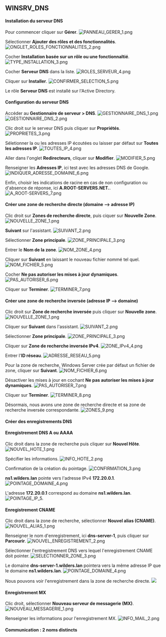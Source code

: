 ## WINSRV_DNS

#### Installation du serveur DNS

Pour commencer cliquer sur **Gérer**.
![PANNEAU_GERER_1.png](https://github.com/Skchaper/DNS_WINSRV/blob/main/Screens/PANNEAU_GERER_1.png)

Sélectionner **Ajouter des rôles et des fonctionnalités**.
![ONGLET_ROLES_FONCTIONNALITES_2.png](https://github.com/Skchaper/DNS_WINSRV/blob/main/Screens/ONGLET_ROLES_FONCTIONNALITES_2.png)

Cocher **Installation basée sur un rôle ou une fonctionnaltié**.
![TYPE_INSTALLATION_3.png](https://github.com/Skchaper/DNS_WINSRV/blob/main/Screens/TYPE_INSTALLATION_3.png)

Cocher **Serveur DNS** dans la liste.
![ROLES_SERVEUR_4.png](https://github.com/Skchaper/DNS_WINSRV/blob/main/Screens/ROLES_SERVEUR_4.png)

Cliquer sur **Installer**.
![CONFIRMER_SELECTION_5.png](https://github.com/Skchaper/DNS_WINSRV/blob/main/Screens/CONFIRMER_SELECTION_5.png)

Le rôle **Serveur DNS** est installé sur l'Active Directory.

#### Configuration du serveur DNS

Accéder au **Gestionnaire de serveur > DNS**.
![GESTIONNAIRE_DNS_1.png](https://github.com/Skchaper/DNS_WINSRV/blob/main/Screens/ScreensConfig/GESTIONNAIRE_DNS_1.png)
![GESTIONNAIRE_DNS_2.png](https://github.com/Skchaper/DNS_WINSRV/blob/main/Screens/ScreensConfig/GESTIONNAIRE_DNS_2.png)

Clic droit sur le serveur DNS puis cliquer sur **Propriétés**.
![PROPRIETES_3.png](https://github.com/Skchaper/DNS_WINSRV/blob/main/Screens/ScreensConfig/PROPRIETES_3.png)

Séletionner la ou les adresses IP écoutées ou laisser par défaut sur **Toutes les adresses IP**.
![TOUTES_IP_4.png](https://github.com/Skchaper/DNS_WINSRV/blob/main/Screens/ScreensConfig/TOUTES_IP_4.png)

Aller dans l'onglet **Redirecteurs**, cliquer sur **Modifier**.
![MODIFIER_5.png](https://github.com/Skchaper/DNS_WINSRV/blob/main/Screens/ScreensConfig/MODIFIER_5.png)

Renseigner les **Adresses IP**, ici test avec les adresses DNS de Google.
![INDIQUER_ADRESSE_DOMAINE_6.png](https://github.com/Skchaper/DNS_WINSRV/blob/main/Screens/ScreensConfig/INDIQUER_ADRESSE_DOMAINE_6.png)

Enfin, choisir les indications de racine en cas de non configuration ou d'absence de réponse, ici **A.ROOT-SERVERS.NET.**.
![A_ROOT-SERVERS_7.png](https://github.com/Skchaper/DNS_WINSRV/blob/main/Screens/ScreensConfig/A_ROOT-SERVERS_7.png)

#### Créer une zone de recherche directe (domaine --> adresse IP)

Clic droit sur **Zones de recherche directe**, puis ciquer sur **Nouvelle Zone**.
![NOUVELLE_ZONE_1.png](https://github.com/Skchaper/DNS_WINSRV/blob/main/Screens/ScreensZones/ScreensZoneDirecte/NOUVELLE_ZONE_1.png)

**Suivant** sur l'assistant.
![SUIVANT_2.png](https://github.com/Skchaper/DNS_WINSRV/blob/main/Screens/ScreensZones/ScreensZoneDirecte/SUIVANT_2.png)

Sélectionner **Zone principale**.
![ZONE_PRINCIPALE_3.png](https://github.com/Skchaper/DNS_WINSRV/blob/main/Screens/ScreensZones/ScreensZoneDirecte/ZONE_PRINCIPALE_3.png)

Entrer le **Nom de la zone**.
![NOM_ZONE_4.png](https://github.com/Skchaper/DNS_WINSRV/blob/main/Screens/ScreensZones/ScreensZoneDirecte/NOM_ZONE_4.png)

Cliquer sur **Suivant** en laissant le nouveau fichier nommé tel quel.
![NOM_FICHIER_5.png](https://github.com/Skchaper/DNS_WINSRV/blob/main/Screens/ScreensZones/ScreensZoneDirecte/NOM_FICHIER_5.png)

Cocher **Ne pas autoriser les mises à jour dynamiques**.
![PAS_AUTORISER_6.png](https://github.com/Skchaper/DNS_WINSRV/blob/main/Screens/ScreensZones/ScreensZoneDirecte/PAS_AUTORISER_6.png)

Cliquer sur **Terminer**.
![TERMINER_7.png](https://github.com/Skchaper/DNS_WINSRV/blob/main/Screens/ScreensZones/ScreensZoneDirecte/TERMINER_7.png)

#### Créer une zone de recherche inversée (adresse IP --> domaine)

Clic droit sur **Zone de recherche inversée** puis cliquer sur **Nouvelle zone**.
![NOUVELLE_ZONE_1.png](https://github.com/Skchaper/DNS_WINSRV/blob/main/Screens/ScreensZones/ScreensZoneInvers%C3%A9e/NOUVELLE_ZONE_1.png)

Cliquer sur **Suivant** dans l'assistant.
![SUIVANT_2.png](https://github.com/Skchaper/DNS_WINSRV/blob/main/Screens/ScreensZones/ScreensZoneInvers%C3%A9e/SUIVANT_2.png)

Sélectionner **Zone principale**.
![ZONE_PRINCIPALE_3.png](https://github.com/Skchaper/DNS_WINSRV/blob/main/Screens/ScreensZones/ScreensZoneInvers%C3%A9e/ZONE_PRINCIPALE_3.png)

Cliquer sur **Zone de recherche inversée IPv4**.
![ZONE_IPv4_4.png](https://github.com/Skchaper/DNS_WINSRV/blob/main/Screens/ScreensZones/ScreensZoneInvers%C3%A9e/ZONE_IPv4_4.png)

Entrer l'**ID réseau**.
![ADRESSE_RESEAU_5.png](https://github.com/Skchaper/DNS_WINSRV/blob/main/Screens/ScreensZones/ScreensZoneInvers%C3%A9e/ADRESSE_RESEAU_5.png)

Pour la zone de recherche, Windows Server crée par défaut un fichier de zone, cliquer sur **Suivant**.
![NOM_FICHIER_6.png](https://github.com/Skchaper/DNS_WINSRV/blob/main/Screens/ScreensZones/ScreensZoneInvers%C3%A9e/NOM_FICHIER_6.png)

Désactiver les mises à jour en cochant **Ne pas autoriser les mises à jour dynamiques**.
![PAS_AUTORISER_7.png](https://github.com/Skchaper/DNS_WINSRV/blob/main/Screens/ScreensZones/ScreensZoneInvers%C3%A9e/PAS_AUTORISER_7.png)

Cliquer sur **Terminer**.
![TERMINER_8.png](https://github.com/Skchaper/DNS_WINSRV/blob/main/Screens/ScreensZones/ScreensZoneInvers%C3%A9e/TERMINER_8.png)

Désormais, nous avons une zone de recherche directe et sa zone de recherche inversée correspondante.
![ZONES_9.png](https://github.com/Skchaper/DNS_WINSRV/blob/main/Screens/ScreensZones/ScreensZoneInvers%C3%A9e/ZONES_9.png)

#### Créer des enregistrements DNS

#### Enregistrement DNS A ou AAAA

Clic droit dans la zone de recherche puis cliquer sur **Nouvel Hôte**.
![NOUVEL_HOTE_1.png](https://github.com/Skchaper/DNS_WINSRV/blob/main/Screens/Sous-domaines/POINTAGE/NOUVEL_HOTE_1.png)

Spécifier les informations.
![INFO_HOTE_2.png](https://github.com/Skchaper/DNS_WINSRV/blob/main/Screens/Sous-domaines/POINTAGE/INFO_HOTE_2.png)

Confirmation de la création du pointage.
![CONFIRMATION_3.png](https://github.com/Skchaper/DNS_WINSRV/blob/main/Screens/Sous-domaines/POINTAGE/CONFIRMATION_3.png)

**ns1.wilders.lan** pointe vers l'adresse IPv4 **172.20.0.1**.
![POINTAGE_DOMAINE_4.png](https://github.com/Skchaper/DNS_WINSRV/blob/main/Screens/Sous-domaines/POINTAGE/POINTAGE_DOMAINE_4.png)

L'adresse **172.20.0.1** correspond au domaine **ns1.wilders.lan**.
![POINTAGE_IP_5.](https://github.com/Skchaper/DNS_WINSRV/blob/main/Screens/Sous-domaines/POINTAGE/POINTAGE_IP_5.png)

#### Enregistrement CNAME

Clic droit dans la zone de recherche, sélectionner **Nouvel alias (CNAME)**.
![NOUVEL_ALIAS_1.png](https://github.com/Skchaper/DNS_WINSRV/blob/main/Screens/Sous-domaines/CNAME/NOUVEL_ALIAS_1.png)

Renseigner le nom d'enregistrement, ici **dns-server-1**, puis cliquer sur **Parcourir**.
![NOUVEL_ENREGISTREMENT_2.png](https://github.com/Skchaper/DNS_WINSRV/blob/main/Screens/Sous-domaines/CNAME/NOUVEL_ENREGISTREMENT_2.png)

Sélectionner l'entregistrement DNS vers lequel l'enregistrement CNAME doit pointer.
![SELECTIONNER_ZONE_3.png](https://github.com/Skchaper/DNS_WINSRV/blob/main/Screens/Sous-domaines/CNAME/SELECTIONNER_ZONE_3.png)

Le domaine **dns-server-1.wilders.lan** pointera vers la même adresse IP que le domaine **ns1.wilders.lan**.
![POINTAGE_DOMAINE_4.png](https://github.com/Skchaper/DNS_WINSRV/blob/main/Screens/Sous-domaines/CNAME/POINTAGE_DOMAINE_4.png)

Nous pouvons voir l'enregistrement dans la zone de recherche directe.
![](https://github.com/Skchaper/DNS_WINSRV/blob/main/Screens/Sous-domaines/CNAME/VOIR_ENREGISTREMENT_5.png)

#### Enregistrement MX

Clic droit, sélectionner **Nouveau serveur de messagerie (MX)**.
![NOUVEAU_MESSAGERIE_1.png](https://github.com/Skchaper/DNS_WINSRV/blob/main/Screens/Sous-domaines/MX/NOUVEAU_MESSAGERIE_1.png)

Renseigner les informations pour l'enregistrement MX.
![INFO_MAIL_2.png](https://github.com/Skchaper/DNS_WINSRV/blob/main/Screens/Sous-domaines/MX/INFO_MAIL_2.png)


#### Communication : 2 noms distincts
